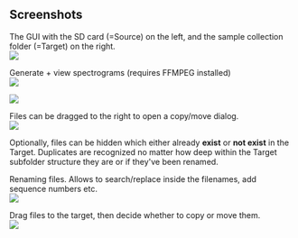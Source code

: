 ## Screenshots

The GUI with the SD card (=Source) on the left, and the sample collection folder (=Target) on the right.  
![](https://raw.githubusercontent.com/justlep/synchronizer/master/doc/screenshots/overview.png)

Generate + view spectrograms (requires FFMPEG installed)  
![](https://raw.githubusercontent.com/justlep/synchronizer/master/doc/screenshots/spectrogram-floating.png)


![](https://raw.githubusercontent.com/justlep/synchronizer/master/doc/screenshots/spectrograms-wide.png)


Files can be dragged to the right to open a copy/move dialog.  
![](https://raw.githubusercontent.com/justlep/synchronizer/master/doc/screenshots/dragging.png)


Optionally, files can be hidden which either already **exist** or **not exist** in the Target. 
Duplicates are recognized no matter how 
deep within the Target subfolder structure they are or if they've been renamed.


Renaming files. Allows to search/replace inside the filenames, add sequence numbers etc.  
![](https://raw.githubusercontent.com/justlep/synchronizer/master/doc/screenshots/rename.png)


Drag files to the target, then decide whether to copy or move them.  
![](https://raw.githubusercontent.com/justlep/synchronizer/master/doc/screenshots/copymove.png)
